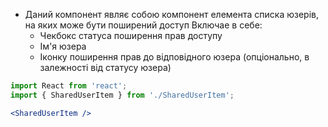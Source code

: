 - Даний компонент являє собою компонент елемента списка юзерів, на яких може бути поширений доступ 
Включае в себе:
  - Чекбокс статуса поширення прав доступу
  - Ім'я юзера
  - Іконку поширення прав до відповідного юзера (опціонально, в залежності від статусу юзера)

```jsx
import React from 'react';
import { SharedUserItem } from './SharedUserItem';

<SharedUserItem />
```

